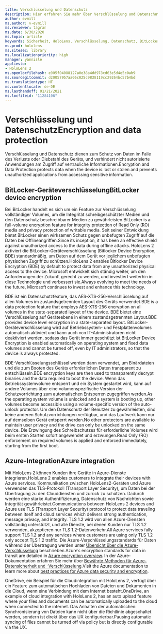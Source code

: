 ```yaml
---
title: Verschlüsselung und Datenschutz
description: Hier erfahren Sie mehr über Verschlüsselung und Datenschutz auf HoloLens 2-Geräten, einschließlich BitLocker und Azure-Integration.
author: evmill
ms.author: v-evmill
ms.reviewer: tagran
ms.date: 6/30/2020
ms.topic: article
keywords: Sicherheit, HoloLens, Verschlüsselung, Datenschutz, BitLocker-Gerät, BitLocker, bitlocker, BitLocker-Verschlüsselung, Azure-Integration,
ms.prod: hololens
ms.sitesec: library
ms.localizationpriority: high
manager: yannisle
appliesto:
- HoloLens 2
ms.openlocfilehash: e005f04088127a0e38a4dd978cd63e5d4e5c0ab9
ms.sourcegitcommit: d20057957aa05c025c9838119cc29264bc57b4bd
ms.translationtype: HT
ms.contentlocale: de-DE
ms.lasthandoff: 01/21/2021
ms.locfileid: "11284106"
---
```

# <span data-ttu-id="bd44d-104">Verschlüsselung und Datenschutz</span><span class="sxs-lookup"><span data-stu-id="bd44d-104">Encryption and data protection</span></span>

<span data-ttu-id="bd44d-105">Verschlüsselung und Datenschutz dienen zum Schutz von Daten im Falle des Verlusts oder Diebstahl des Geräts, und verhindert nicht autorisierte Anwendungen am Zugriff auf vertrauliche Informationen.</span><span class="sxs-lookup"><span data-stu-id="bd44d-105">Encryption and Data Protection protects data when the device is lost or stolen and prevents unauthorized applications from accessing sensitive information.</span></span>

## <span data-ttu-id="bd44d-106">BitLocker-Geräteverschlüsselung</span><span class="sxs-lookup"><span data-stu-id="bd44d-106">BitLocker device encryption</span></span>

<span data-ttu-id="bd44d-107">Bei BitLocker handelt es sich um ein Feature zur Verschlüsselung vollständiger Volumes, um die Integrität schreibgeschützter Medien und den Datenschutz beschreibbarer Medien zu gewährleisten.</span><span class="sxs-lookup"><span data-stu-id="bd44d-107">BitLocker is a full-volume encryption feature for integrity protection of Read Only (RO) media and privacy protection of writable media.</span></span>  <span data-ttu-id="bd44d-108">Seit seiner Entwicklung bietet BitLocker einen wirksamen Schutz gegen unbefugten Zugriff auf die Daten bei Offlineangriffen.</span><span class="sxs-lookup"><span data-stu-id="bd44d-108">Since its inception, it has been an effective shield against unauthorized access to the data during offline attacks.</span></span> <span data-ttu-id="bd44d-109">HoloLens 2 aktiviert die BitLocker-Geräteverschlüsselung (Bitlocker Device Encryption, BDE) standardmäßig, um Daten auf dem Gerät vor jeglichem unbefugten physischen Zugriff zu schützen.</span><span class="sxs-lookup"><span data-stu-id="bd44d-109">HoloLens 2 enables Bitlocker Device Encryption (BDE) by default to protect data from any unauthorized physical access to the device.</span></span> <span data-ttu-id="bd44d-110">Microsoft entwickelt sich ständig weiter, um den Anforderungen der Zukunft gerecht zu werden, und investiert weiterhin in diese Technologie und verbessert sie.</span><span class="sxs-lookup"><span data-stu-id="bd44d-110">Always evolving to meet the needs of the future, Microsoft continues to invest and enhance this technology.</span></span>

<span data-ttu-id="bd44d-111">BDE ist ein Datenschutzfeature, das AES-XTS-256-Verschlüsselung auf allen Volumes im zustandsgetrennten Layout des Geräts verwendet.</span><span class="sxs-lookup"><span data-stu-id="bd44d-111">BDE is a data protection feature that employs AES-XTS-256 encryption on all volumes in the state-separated layout of the device.</span></span> <span data-ttu-id="bd44d-112">BDE bietet eine Verschlüsselung auf Geräteebene in einem zustandsgetrennten Layout.</span><span class="sxs-lookup"><span data-stu-id="bd44d-112">BDE provides device level encryption in a state-separated layout.</span></span> <span data-ttu-id="bd44d-113">BitLocker-Geräteverschlüsselung wird auf Betriebssystem- und Festplattenvolumes automatisch aktiviert und kann auch von IT-Administratoren nicht deaktiviert werden, sodass das Gerät immer geschützt ist.</span><span class="sxs-lookup"><span data-stu-id="bd44d-113">BitLocker Device Encryption is enabled automatically on operating system and fixed data volumes and cannot be turned off, even by IT administrators, so that the device is always protected.</span></span>

<span data-ttu-id="bd44d-114">BDE-Verschlüsselungsschlüssel werden dann verwendet, um Binärdateien und die zum Booten des Geräts erforderlichen Daten transparent zu entschlüsseln.</span><span class="sxs-lookup"><span data-stu-id="bd44d-114">BDE encryption keys are then used to transparently decrypt binaries and the data required to boot the device.</span></span> <span data-ttu-id="bd44d-115">Wenn das Betriebssystemvolume entsperrt und ein System gestartet wird, kann auf andere Volumes über eine volumenspezifische Version der Schutzvorrichtung zum automatischen Entsperren zugegriffen werden.</span><span class="sxs-lookup"><span data-stu-id="bd44d-115">As the operating system volume is unlocked and a system is booting up, other volumes become accessible using a volume-specific version of the auto-unlock protector.</span></span> <span data-ttu-id="bd44d-116">Um den Datenschutz der Benutzer zu gewährleisten, sind keine anderen Schutzvorrichtungen verfügbar, und das Laufwerk kann nur auf demselben Gerät entsperrt werden.</span><span class="sxs-lookup"><span data-stu-id="bd44d-116">No other protectors are available to maintain user privacy and the drive can only be unlocked on the same device.</span></span> <span data-ttu-id="bd44d-117">Die Erzwingung des Schreibschutzes für erforderliche Volumes wird beim ersten Starten sofort angewendet und erzwungen.</span><span class="sxs-lookup"><span data-stu-id="bd44d-117">Read Only (RO) enforcement on required volumes is applied and enforced immediately, starting from the first boot.</span></span>

## <span data-ttu-id="bd44d-118">Azure-Integration</span><span class="sxs-lookup"><span data-stu-id="bd44d-118">Azure integration</span></span> 

<span data-ttu-id="bd44d-119">Mit HoloLens 2 können Kunden ihre Geräte in Azure-Dienste integrieren.</span><span class="sxs-lookup"><span data-stu-id="bd44d-119">HoloLens 2 enables customers to integrate their devices with Azure services.</span></span> <span data-ttu-id="bd44d-120">Kommunikation zwischen HoloLens2-Geräten und Azure verwenden das TLS-Protokoll (Transport Layer Security), um Daten bei der Übertragung zu den Clouddiensten und zurück zu schützen. Dadurch werden eine starke Authentifizierung, Datenschutz von Nachrichten sowie Integrität gewährleistet.</span><span class="sxs-lookup"><span data-stu-id="bd44d-120">Communications between HoloLens 2 devices and Azure use TLS (Transport Layer Security) protocol to protect data traveling between itself and cloud services which delivers strong authentication, message privacy, and integrity.</span></span> <span data-ttu-id="bd44d-121">TLS 1.2 wird von allen Azure-Diensten vollständig unterstützt, und alle Dienste, bei denen Kunden nur TLS 1.2 verwenden, akzeptieren nur TLS 1.2-Datenverkehr.</span><span class="sxs-lookup"><span data-stu-id="bd44d-121">All Azure services fully support TLS 1.2 and any services where customers are using only TLS 1.2 only accept TLS 1.2 traffic.</span></span> <span data-ttu-id="bd44d-122">Die Azure-Verschlüsselungsstandards für Daten während der Übertragung werden unter [Übersicht über die Azure-Verschlüsselung](https://docs.microsoft.com/azure/security/fundamentals/encryption-overview) beschrieben.</span><span class="sxs-lookup"><span data-stu-id="bd44d-122">Azure’s encryption standards for data in transit are detailed in [Azure encryption overview](https://docs.microsoft.com/azure/security/fundamentals/encryption-overview).</span></span> <span data-ttu-id="bd44d-123">In der Azure-Dokumentation erfahren Sie mehr über [Bewährte Methoden für Azure-Datensicherheit und -Verschlüsselung](https://docs.microsoft.com/azure/security/fundamentals/data-encryption-best-practices).</span><span class="sxs-lookup"><span data-stu-id="bd44d-123">Visit the Azure documentation to learn more about [best practices for Azure data security and encryption](https://docs.microsoft.com/azure/security/fundamentals/data-encryption-best-practices).</span></span> 

<span data-ttu-id="bd44d-124">OneDrive, ein Beispiel für die Cloudintegration mit HoloLens 2, verfügt über ein Feature zum automatischen Hochladen von Dateien und Dokumenten in die Cloud, wenn eine Verbindung mit dem Internet besteht.</span><span class="sxs-lookup"><span data-stu-id="bd44d-124">OneDrive, an example of cloud integration with HoloLens 2, has an auto upload feature where your files and documents can be automatically uploaded to the cloud when connected to the internet.</span></span> <span data-ttu-id="bd44d-125">Das Anhalten der automatischen Synchronisierung von Dateien kann nicht über die Richtlinie abgeschaltet werden, sondern ist direkt über das UX konfigurierbar.</span><span class="sxs-lookup"><span data-stu-id="bd44d-125">Pausing automatic syncing of files cannot be turned off via policy but is directly configurable via the UX.</span></span> 
